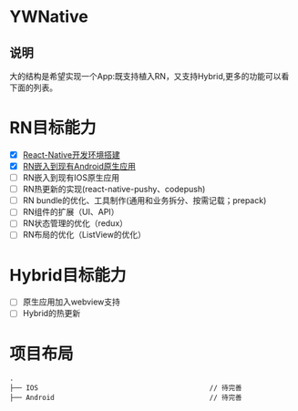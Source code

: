 # YWNative
## 说明
大的结构是希望实现一个App:既支持植入RN，又支持Hybrid,更多的功能可以看下面的列表。
# RN目标能力
- [x] [React-Native开发环境搭建](http://www.jianshu.com/p/aea9323fb13e)
- [x] [RN嵌入到现有Android原生应用](http://www.jianshu.com/p/72f2c58285da)
- [ ] RN嵌入到现有IOS原生应用
- [ ] RN热更新的实现(react-native-pushy、codepush)
- [ ] RN bundle的优化、工具制作(通用和业务拆分、按需记载；prepack)
- [ ] RN组件的扩展（UI、API）
- [ ] RN状态管理的优化（redux）
- [ ] RN布局的优化（ListView的优化）
# Hybrid目标能力
- [ ] 原生应用加入webview支持
- [ ] Hybrid的热更新
# 项目布局

```
.
├── IOS                                          // 待完善
├── Android                                      // 待完善

```
